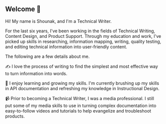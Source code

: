 ## Welcome 👋
Hi! My name is Shounak, and I'm a Technical Writer. 

For the last six years, I've been working in the fields of Technical Writing, Content Design, and Product Support. Through my education and work, I've picked up skills in researching, information mapping, writing, quality testing, and editing technical information into user-friendly content.

The following are a few details about me.

✍ I love the process of writing to find the simplest and most effective way to turn information into words.

🌱 I enjoy learning and growing my skills. I'm currently brushing up my skills in API documentation and refreshing my knowledge in Instructional Design.

📹 Prior to becoming a Technical Writer, I was a media professional. I still put some of my media skills to use in turning complex documentation into easy-to-follow videos and tutorials to help evangelize and troubleshoot products.
